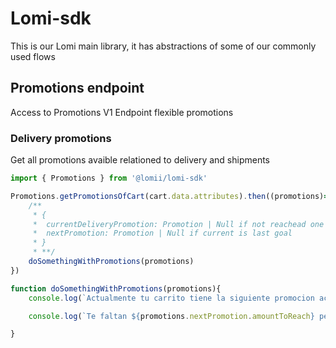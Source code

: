 # Lomi-sdk

This is our Lomi main library, it has abstractions of some of our commonly used flows

## Promotions endpoint
Access to Promotions V1 Endpoint flexible promotions

### Delivery promotions

Get all promotions avaible relationed to delivery and shipments

```Typescript
import { Promotions } from '@lomii/lomi-sdk'

Promotions.getPromotionsOfCart(cart.data.attributes).then((promotions)=>{
    /**
     * {
     *  currentDeliveryPromotion: Promotion | Null if not reachead one
     *  nextPromotion: Promotion | Null if current is last goal
     * }
     * **/
    doSomethingWithPromotions(promotions)
}) 

function doSomethingWithPromotions(promotions){
    console.log(`Actualmente tu carrito tiene la siguiente promocion activa : ${promotions.currentDeliveryPromotion.name}`);

    console.log(`Te faltan ${promotions.nextPromotion.amountToReach} pesos para alcanzar la siguiente meta`)

}
```

